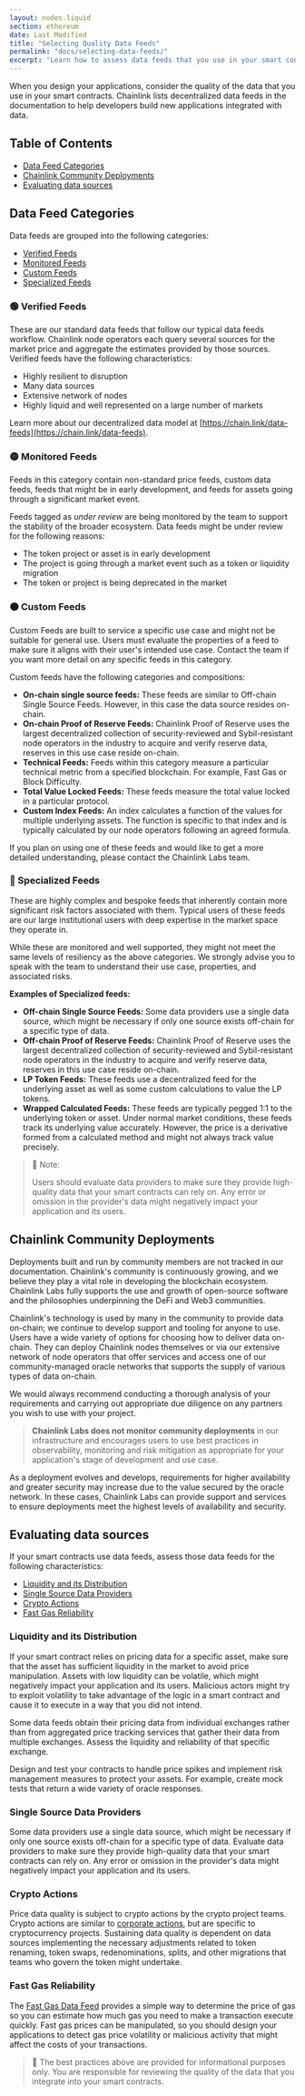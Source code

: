 ```yaml
---
layout: nodes.liquid
section: ethereum
date: Last Modified
title: "Selecting Quality Data Feeds"
permalink: "docs/selecting-data-feeds/"
excerpt: "Learn how to assess data feeds that you use in your smart contracts."
---
```


When you design your applications, consider the quality of the data that you use in your smart contracts. Chainlink lists decentralized data feeds in the documentation to help developers build new applications integrated with data.

## Table of Contents

+ [Data Feed Categories](#data-feed-categories)
+ [Chainlink Community Deployments](#chainlink-community-deployments)
+ [Evaluating data sources](#evaluating-data-sources)

## Data Feed Categories

Data feeds are grouped into the following categories:

+ [Verified Feeds](#verified-feeds)
+ [Monitored Feeds](#monitored-feeds)
+ [Custom Feeds](#custom-Feeds)
+ [Specialized Feeds](#specialized-feeds)

### 🟢 Verified Feeds

These are our standard data feeds that follow our typical data feeds workflow. Chainlink node operators each query several sources for the market price and aggregate the estimates provided by those sources. Verified feeds have the following characteristics:

- Highly resilient to disruption
- Many data sources
- Extensive network of nodes
- Highly liquid and well represented on a large number of markets

Learn more about our decentralized data model at [https://chain.link/data-feeds](https://chain.link/data-feeds).

### 🟡 Monitored Feeds

Feeds in this category contain non-standard price feeds, custom data feeds, feeds that might be in early development, and feeds for assets going through a significant market event.

Feeds tagged as *under review* are being monitored by the team to support the stability of the broader ecosystem. Data feeds might be under review for the following reasons:

- The token project or asset is in early development
- The project is going through a market event such as a token or liquidity migration
- The token or project is being deprecated in the market

### 🟠 Custom Feeds

Custom Feeds are built to service a specific use case and might not be suitable for general use. Users must evaluate the properties of a feed to make sure it aligns with their user's intended use case. Contact the team if you want more detail on any specific feeds in this category.

Custom feeds have the following categories and compositions:

- **On-chain single source feeds:** These feeds are similar to Off-chain Single Source Feeds. However, in this case the data source resides on-chain.
- **On-chain Proof of Reserve Feeds:** Chainlink Proof of Reserve uses the largest decentralized collection of security-reviewed and Sybil-resistant node operators in the industry to acquire and verify reserve data, reserves in this use case reside on-chain.
- **Technical Feeds:** Feeds within this category measure a particular technical metric from a specified blockchain. For example, Fast Gas or Block Difficulty.
- **Total Value Locked Feeds:** These feeds measure the total value locked in a particular protocol.
- **Custom Index Feeds:** An index calculates a function of the values for multiple underlying assets. The function is specific to that index and is typically calculated by our node operators following an agreed formula.

If you plan on using one of these feeds and would like to get a more detailed understanding, please contact the Chainlink Labs team.

### 🔴 Specialized Feeds

These are highly complex and bespoke feeds that inherently contain more significant risk factors associated with them. Typical users of these feeds are our large institutional users with deep expertise in the market space they operate in.

While these are monitored and well supported, they might not meet the same levels of resiliency as the above categories. We strongly advise you to speak with the team to understand their use case, properties, and associated risks.

**Examples of Specialized feeds:**

- **Off-chain Single Source Feeds:** Some data providers use a single data source, which might be necessary if only one source exists off-chain for a specific type of data.
- **Off-chain Proof of Reserve Feeds:** Chainlink Proof of Reserve uses the largest decentralized collection of security-reviewed and Sybil-resistant node operators in the industry to acquire and verify reserve data, reserves in this use case reside on-chain.
- **LP Token Feeds:** These feeds use a decentralized feed for the underlying asset as well as some custom calculations to value the LP tokens.
- **Wrapped Calculated Feeds:** These feeds are typically pegged 1:1 to the underlying token or asset. Under normal market conditions, these feeds track its underlying value accurately. However, the price is a derivative formed from a calculated method and might not always track value precisely.

> 📘 Note:
>
> Users should evaluate data providers to make sure they provide high-quality data that your smart contracts can rely on. Any error or omission in the provider's data might negatively impact your application and its users.

## Chainlink Community Deployments

Deployments built and run by community members are not tracked in our documentation. Chainlink's community is continuously growing, and we believe they play a vital role in developing the blockchain ecosystem. Chainlink Labs fully supports the use and growth of open-source software and the philosophies underpinning the DeFi and Web3 communities.

Chainlink's technology is used by many in the community to provide data on-chain; we continue to develop support and tooling for anyone to use. Users have a wide variety of options for choosing how to deliver data on-chain. They can deploy Chainlink nodes themselves or via our extensive network of node operators that offer services and access one of our community-managed oracle networks that supports the supply of various types of data on-chain.

We would always recommend conducting a thorough analysis of your requirements and carrying out appropriate due diligence on any partners you wish to use with your project.

> **Chainlink Labs does not monitor community deployments** in our infrastructure and encourages users to use best practices in observability, monitoring and risk mitigation as appropriate for your application's stage of development and use case.

As a deployment evolves and develops, requirements for higher availability and greater security may increase due to the value secured by the oracle network. In these cases, Chainlink Labs can provide support and services to ensure deployments meet the highest levels of availability and security.

## Evaluating data sources

If your smart contracts use data feeds, assess those data feeds for the following characteristics:

- [Liquidity and its Distribution](#liquidity-and-its-distribution)
- [Single Source Data Providers](#single-source-data-providers)
- [Crypto Actions](#crypto-actions)
- [Fast Gas Reliability](#fast-gas-reliability)

### Liquidity and its Distribution

If your smart contract relies on pricing data for a specific asset, make sure that the asset has sufficient liquidity in the market to avoid price manipulation. Assets with low liquidity can be volatile, which might negatively impact your application and its users. Malicious actors might try to exploit volatility to take advantage of the logic in a smart contract and cause it to execute in a way that you did not intend.

Some data feeds obtain their pricing data from individual exchanges rather than from aggregated price tracking services that gather their data from multiple exchanges. Assess the liquidity and reliability of that specific exchange.

Design and test your contracts to handle price spikes and implement risk management measures to protect your assets. For example, create mock tests that return a wide variety of oracle responses.

### Single Source Data Providers

Some data providers use a single data source, which might be necessary if only one source exists off-chain for a specific type of data. Evaluate data providers to make sure they provide high-quality data that your smart contracts can rely on. Any error or omission in the provider's data might negatively impact your application and its users.

### Crypto Actions

Price data quality is subject to crypto actions by the crypto project teams. Crypto actions are similar to [corporate actions](https://en.wikipedia.org/wiki/Corporate_action), but are specific to cryptocurrency projects. Sustaining data quality is dependent on data sources implementing the necessary adjustments related to token  renaming, token swaps, redenominations, splits, and other migrations that teams who govern the token might undertake.

### Fast Gas Reliability

The [Fast Gas Data Feed](https://data.chain.link/ethereum/mainnet/gas/fast-gas-gwei) provides a simple way to determine the price of gas so you can estimate how much gas you need to make a transaction execute quickly. Fast gas prices can be manipulated, so you should design your applications to detect gas price volatility or malicious activity that might affect the costs of your transactions.

> 📘 The best practices above are provided for informational purposes only. You are responsible for reviewing the quality of the data that you integrate into your smart contracts.
